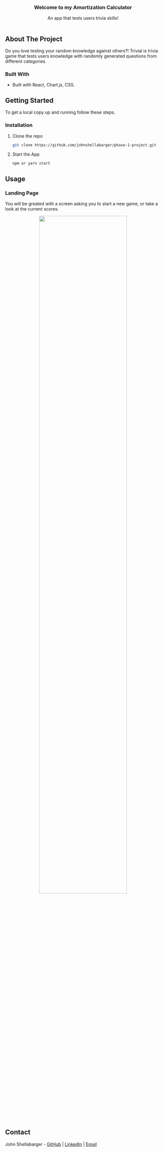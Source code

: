 <p align="center">
  <h3 align="center">Welcome to my Amortization Calculator</h3>
  <p align="center">
    An app that tests users trivia skills!
    <br />
    <br />
  </p>


<!-- ABOUT THE PROJECT -->
## About The Project

Do you love testing your random knowledge against others?! Trivial is trivia game that tests users knowledge with randomly generated questions from different categories. 

### Built With

* Built with React, Chart.js, CSS.

<!-- GETTING STARTED -->
## Getting Started

To get a local copy up and running follow these steps.

### Installation

1. Clone the repo
   ```sh
   git clone https://github.com/johnshellabarger/phase-1-project.git
   ```
2. Start the App
   ```sh
   npm or yarn start 
   ```

<!-- USAGE EXAMPLES -->
## Usage

### Landing Page
You will be greated with a screen asking you to start a new game, or take a look at the current scores. 
<p align='center'>
  <img width='75%' src="https://user-images.githubusercontent.com/22285810/135129443-e3bc78e7-60d9-47e9-9437-48aab9c7ede3.gif"/>
</p>


<!-- Contact -->
## Contact

John Shellabarger - [GitHub](https://github.com/johnshellabarger) | [LinkedIn](https://www.linkedin.com/in/johnshellabarger/) | [Email](johnwilliamshellabarger@gmail.com)


